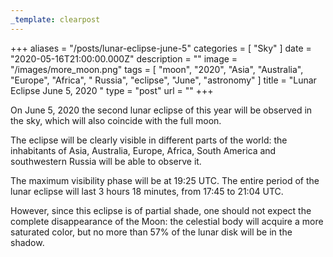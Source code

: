 ```yaml
---
_template: clearpost
---
```



+++
aliases = "/posts/lunar-eclipse-june-5"
categories = [ "Sky" ]
date = "2020-05-16T21:00:00.000Z"
description = ""
image = "/images/more_moon.png"
tags = [
  "moon",
  "2020",
  "Asia",
  "Australia",
  "Europe",
  "Africa",
  " Russia",
  "eclipse",
  "June",
  "astronomy"
]
title = "Lunar Eclipse June 5, 2020 "
type = "post"
url = ""
+++


On June 5, 2020 the second lunar eclipse of this year will be observed in the sky, which will also coincide with the full moon.

The eclipse will be clearly visible in different parts of the world: the inhabitants of Asia, Australia, Europe, Africa, South America and southwestern Russia will be able to observe it.

The maximum visibility phase will be at 19:25 UTC. The entire period of the lunar eclipse will last 3 hours 18 minutes, from 17:45 to 21:04 UTC.

However, since this eclipse is of partial shade, one should not expect the complete disappearance of the Moon: the celestial body will acquire a more saturated color, but no more than 57% of the lunar disk will be in the shadow.
